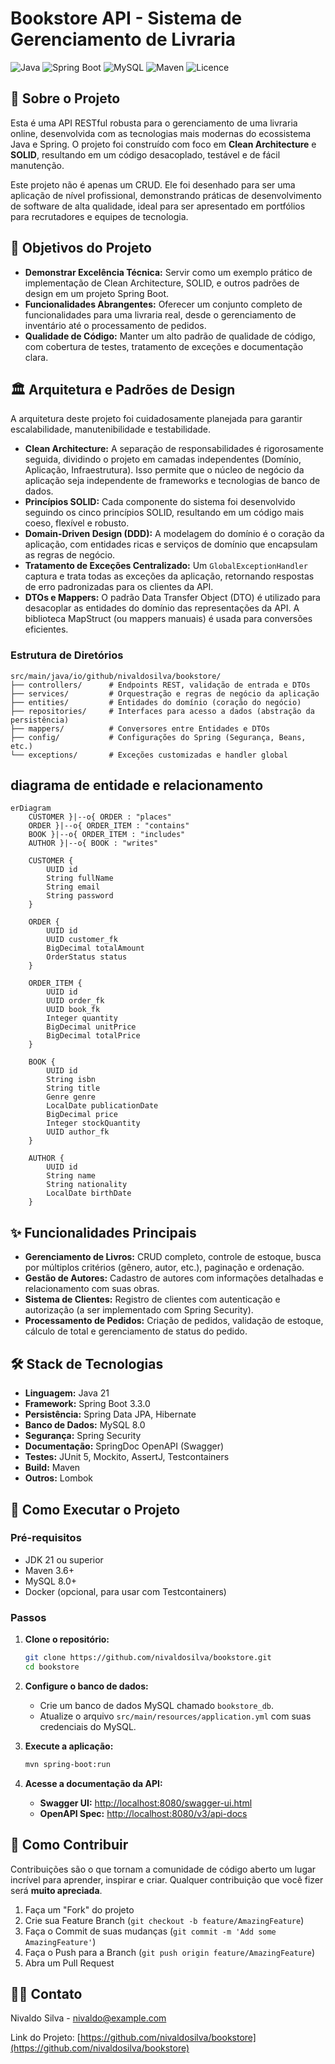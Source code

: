 # Bookstore API - Sistema de Gerenciamento de Livraria

![Java](https://img.shields.io/badge/Java-21-blue)
![Spring Boot](https://img.shields.io/badge/Spring%20Boot-3.3.0-brightgreen)
![MySQL](https://img.shields.io/badge/MySQL-8.0-orange)
![Maven](https://img.shields.io/badge/Maven-3.6%2B-blue)
![Licence](https://img.shields.io/github/license/nivaldosilva/bookstore)

## 🚀 Sobre o Projeto

Esta é uma API RESTful robusta para o gerenciamento de uma livraria online, desenvolvida com as tecnologias mais modernas do ecossistema Java e Spring. O projeto foi construído com foco em **Clean Architecture** e **SOLID**, resultando em um código desacoplado, testável e de fácil manutenção.

Este projeto não é apenas um CRUD. Ele foi desenhado para ser uma aplicação de nível profissional, demonstrando práticas de desenvolvimento de software de alta qualidade, ideal para ser apresentado em portfólios para recrutadores e equipes de tecnologia.

## 🎯 Objetivos do Projeto

*   **Demonstrar Excelência Técnica:** Servir como um exemplo prático de implementação de Clean Architecture, SOLID, e outros padrões de design em um projeto Spring Boot.
*   **Funcionalidades Abrangentes:** Oferecer um conjunto completo de funcionalidades para uma livraria real, desde o gerenciamento de inventário até o processamento de pedidos.
*   **Qualidade de Código:** Manter um alto padrão de qualidade de código, com cobertura de testes, tratamento de exceções e documentação clara.

## 🏛️ Arquitetura e Padrões de Design

A arquitetura deste projeto foi cuidadosamente planejada para garantir escalabilidade, manutenibilidade e testabilidade.

*   **Clean Architecture:** A separação de responsabilidades é rigorosamente seguida, dividindo o projeto em camadas independentes (Domínio, Aplicação, Infraestrutura). Isso permite que o núcleo de negócio da aplicação seja independente de frameworks e tecnologias de banco de dados.
*   **Princípios SOLID:** Cada componente do sistema foi desenvolvido seguindo os cinco princípios SOLID, resultando em um código mais coeso, flexível e robusto.
*   **Domain-Driven Design (DDD):** A modelagem do domínio é o coração da aplicação, com entidades ricas e serviços de domínio que encapsulam as regras de negócio.
*   **Tratamento de Exceções Centralizado:** Um `GlobalExceptionHandler` captura e trata todas as exceções da aplicação, retornando respostas de erro padronizadas para os clientes da API.
*   **DTOs e Mappers:** O padrão Data Transfer Object (DTO) é utilizado para desacoplar as entidades do domínio das representações da API. A biblioteca MapStruct (ou mappers manuais) é usada para conversões eficientes.

### Estrutura de Diretórios

```
src/main/java/io/github/nivaldosilva/bookstore/
├── controllers/      # Endpoints REST, validação de entrada e DTOs
├── services/         # Orquestração e regras de negócio da aplicação
├── entities/         # Entidades do domínio (coração do negócio)
├── repositories/     # Interfaces para acesso a dados (abstração da persistência)
├── mappers/          # Conversores entre Entidades e DTOs
├── config/           # Configurações do Spring (Segurança, Beans, etc.)
└── exceptions/       # Exceções customizadas e handler global
```

## diagrama de entidade e relacionamento

```mermaid
erDiagram
    CUSTOMER }|--o{ ORDER : "places"
    ORDER }|--o{ ORDER_ITEM : "contains"
    BOOK }|--o{ ORDER_ITEM : "includes"
    AUTHOR }|--o{ BOOK : "writes"

    CUSTOMER {
        UUID id
        String fullName
        String email
        String password
    }

    ORDER {
        UUID id
        UUID customer_fk
        BigDecimal totalAmount
        OrderStatus status
    }

    ORDER_ITEM {
        UUID id
        UUID order_fk
        UUID book_fk
        Integer quantity
        BigDecimal unitPrice
        BigDecimal totalPrice
    }

    BOOK {
        UUID id
        String isbn
        String title
        Genre genre
        LocalDate publicationDate
        BigDecimal price
        Integer stockQuantity
        UUID author_fk
    }

    AUTHOR {
        UUID id
        String name
        String nationality
        LocalDate birthDate
    }
```

## ✨ Funcionalidades Principais

*   **Gerenciamento de Livros:** CRUD completo, controle de estoque, busca por múltiplos critérios (gênero, autor, etc.), paginação e ordenação.
*   **Gestão de Autores:** Cadastro de autores com informações detalhadas e relacionamento com suas obras.
*   **Sistema de Clientes:** Registro de clientes com autenticação e autorização (a ser implementado com Spring Security).
*   **Processamento de Pedidos:** Criação de pedidos, validação de estoque, cálculo de total e gerenciamento de status do pedido.

## 🛠️ Stack de Tecnologias

*   **Linguagem:** Java 21
*   **Framework:** Spring Boot 3.3.0
*   **Persistência:** Spring Data JPA, Hibernate
*   **Banco de Dados:** MySQL 8.0
*   **Segurança:** Spring Security
*   **Documentação:** SpringDoc OpenAPI (Swagger)
*   **Testes:** JUnit 5, Mockito, AssertJ, Testcontainers
*   **Build:** Maven
*   **Outros:** Lombok

## 🏁 Como Executar o Projeto

### Pré-requisitos

*   JDK 21 ou superior
*   Maven 3.6+
*   MySQL 8.0+
*   Docker (opcional, para usar com Testcontainers)

### Passos

1.  **Clone o repositório:**
    ```bash
    git clone https://github.com/nivaldosilva/bookstore.git
    cd bookstore
    ```

2.  **Configure o banco de dados:**
    *   Crie um banco de dados MySQL chamado `bookstore_db`.
    *   Atualize o arquivo `src/main/resources/application.yml` com suas credenciais do MySQL.

3.  **Execute a aplicação:**
    ```bash
    mvn spring-boot:run
    ```

4.  **Acesse a documentação da API:**
    *   **Swagger UI:** [http://localhost:8080/swagger-ui.html](http://localhost:8080/swagger-ui.html)
    *   **OpenAPI Spec:** [http://localhost:8080/v3/api-docs](http://localhost:8080/v3/api-docs)

## 🤝 Como Contribuir

Contribuições são o que tornam a comunidade de código aberto um lugar incrível para aprender, inspirar e criar. Qualquer contribuição que você fizer será **muito apreciada**.

1.  Faça um "Fork" do projeto
2.  Crie sua Feature Branch (`git checkout -b feature/AmazingFeature`)
3.  Faça o Commit de suas mudanças (`git commit -m 'Add some AmazingFeature'`)
4.  Faça o Push para a Branch (`git push origin feature/AmazingFeature`)
5.  Abra um Pull Request

## 👨‍💻 Contato

Nivaldo Silva - [nivaldo@example.com](mailto:nivaldo@example.com)

Link do Projeto: [https://github.com/nivaldosilva/bookstore](https://github.com/nivaldosilva/bookstore)
